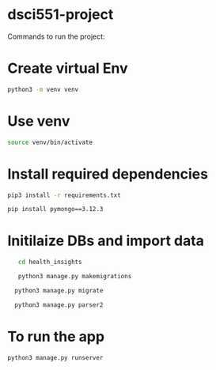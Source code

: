 # dsci551-project

Commands to run the project:


# Create virtual Env
```bash 
python3 -m venv venv
```
# Use venv

```bash
source venv/bin/activate
```
# Install required dependencies
```bash
pip3 install -r requirements.txt
```
```bash
pip install pymongo==3.12.3
```

# Initilaize DBs and import data
```bash
   cd health_insights
```
```bash
   python3 manage.py makemigrations
  ```
```bash
  python3 manage.py migrate
  ```
```bash
  python3 manage.py parser2
```
# To run the app

```bash
python3 manage.py runserver
```
